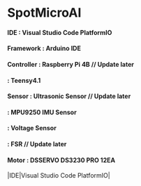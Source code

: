 # SpotMicroAI

#### IDE         : Visual Studio Code PlatformIO
#### Framework   : Arduino IDE
#### Controller  : Raspberry Pi 4B // Update later
####             : Teensy4.1
#### Sensor      : Ultrasonic Sensor // Update later
####             : MPU9250 IMU Sensor
####             : Voltage Sensor
####             : FSR // Update later
#### Motor       : DSSERVO DS3230 PRO 12EA

|IDE|Visual Studio Code PlatformIO|
